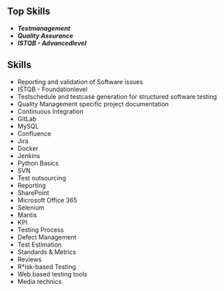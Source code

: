 ## Top Skills
* _**Testmanagement**_
* _**Quality Assurance**_
* _**ISTQB - Advancedlevel**_


## Skills

* Reporting and validation of Software issues
* ISTQB - Foundationlevel
* Testschedule and testcase generation for structured software testing
* Quality Management specific project documentation
* Continuous Integration
* GitLab
* MySQL
* Confluence
* Jira
* Docker
* Jenkins
* Python Basics
* SVN
* Test outsourcing
* Reporting
* SharePoint
* Microsoft Office 365
* Selenium
* Mantis
* KPI
* Testing Process
* Defect Management
* Test Estimation
* Standards & Metrics
* Reviews
* R*isk-based Testing
* Web based testing tools
* Media technics
